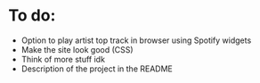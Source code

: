 # To do:

* Option to play artist top track in browser using Spotify widgets
* Make the site look good (CSS)
* Think of more stuff idk
* Description of the project in the README